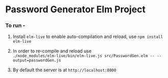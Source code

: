 # Password Generator Elm Project

### To run -
1. Install `elm-live` to enable auto-compilation and reload, use `npm install elm-live`
2. In order to re-compile and reload use   
   `./node_modules/elm-live/bin/elm-live.js src/PasswordGen.elm -- --output=passwordGen.js`
   
3. By default the server is at `http://localhost:8000`